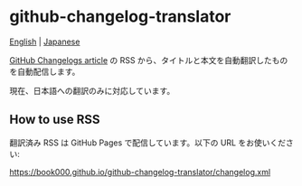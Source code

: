# github-changelog-translator

[English](README.md) | [Japanese](README-ja.md)

[GitHub Changelogs article](https://github.blog/changelog/) の RSS から、タイトルと本文を自動翻訳したものを自動配信します。

現在、日本語への翻訳のみに対応しています。

## How to use RSS

翻訳済み RSS は GitHub Pages で配信しています。以下の URL をお使いください:

https://book000.github.io/github-changelog-translator/changelog.xml
